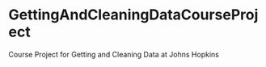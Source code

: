 # GettingAndCleaningDataCourseProject
Course Project for Getting and Cleaning Data at Johns Hopkins 
